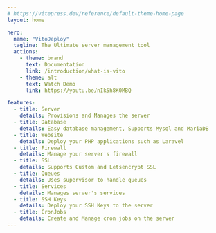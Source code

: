 ```yaml
---
# https://vitepress.dev/reference/default-theme-home-page
layout: home

hero:
  name: "VitoDeploy"
  tagline: The Ultimate server management tool
  actions:
    - theme: brand
      text: Documentation
      link: /introduction/what-is-vito
    - theme: alt
      text: Watch Demo
      link: https://youtu.be/nIk5h8K0MBQ

features:
  - title: Server
    details: Provisions and Manages the server
  - title: Database
    details: Easy database management, Supports Mysql and MariaDB
  - title: Website
    details: Deploy your PHP applications such as Laravel
  - title: Firewall
    details: Manage your server's firewall
  - title: SSL
    details: Supports Custom and Letsencrypt SSL
  - title: Queues
    details: Uses supervisor to handle queues
  - title: Services
    details: Manages server's services
  - title: SSH Keys
    details: Deploy your SSH Keys to the server
  - title: CronJobs
    details: Create and Manage cron jobs on the server
---
```


